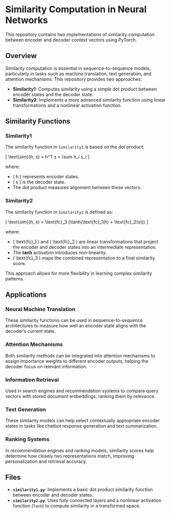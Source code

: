 # Similarity Computation in Neural Networks

This repository contains two implementations of similarity computation between encoder and decoder context vectors using PyTorch.

## Overview

Similarity computation is essential in sequence-to-sequence models, particularly in tasks such as machine translation, text generation, and attention mechanisms. This repository provides two approaches:

- **Similarity1**: Computes similarity using a simple dot product between encoder states and the decoder state.
- **Similarity2**: Implements a more advanced similarity function using linear transformations and a nonlinear activation function.

## Similarity Functions

### **Similarity1**
The similarity function in `Similarity1` is based on the dot product:

\[
\text{sim}(h, s) = h^T s = \sum h_i s_i
\]

where:
- \( h \) represents encoder states.
- \( s \) is the decoder state.
- The dot product measures alignment between these vectors.

### **Similarity2**
The similarity function in `Similarity2` is defined as:

\[
\text{sim}(h, s) = \text{fc}_3 (\tanh(\text{fc}_1(h) + \text{fc}_2(s)))
\]

where:
- \( \text{fc}_1 \) and \( \text{fc}_2 \) are linear transformations that project the encoder and decoder states into an intermediate representation.
- The **tanh** activation introduces non-linearity.
- \( \text{fc}_3 \) maps the combined representation to a final similarity score.

This approach allows for more flexibility in learning complex similarity patterns.

## Applications

### **Neural Machine Translation**
These similarity functions can be used in sequence-to-sequence architectures to measure how well an encoder state aligns with the decoder’s current state.

### **Attention Mechanisms**
Both similarity methods can be integrated into attention mechanisms to assign importance weights to different encoder outputs, helping the decoder focus on relevant information.

### **Information Retrieval**
Used in search engines and recommendation systems to compare query vectors with stored document embeddings, ranking them by relevance.

### **Text Generation**
These similarity models can help select contextually appropriate encoder states in tasks like chatbot response generation and text summarization.

### **Ranking Systems**
In recommendation engines and ranking models, similarity scores help determine how closely two representations match, improving personalization and retrieval accuracy.

## Files

- **`similarity1.py`**: Implements a basic dot product similarity function between encoder and decoder states.
- **`similarity2.py`**: Uses fully connected layers and a nonlinear activation function (`Tanh`) to compute similarity in a transformed space.
